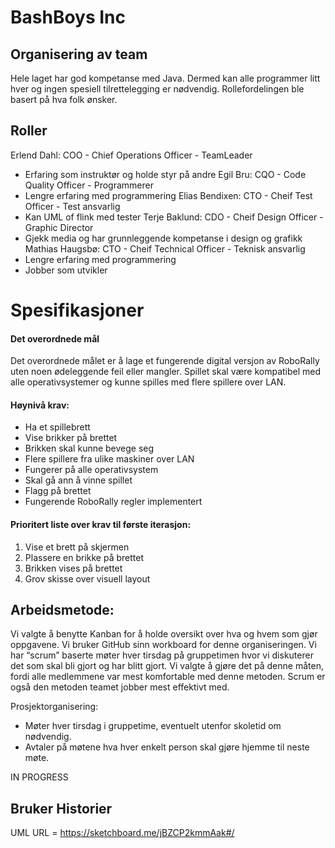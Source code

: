 # BashBoys Inc
## Organisering av team

Hele laget har god kompetanse med Java. Dermed kan alle programmer litt hver og ingen spesiell tilrettelegging er nødvendig. Rollefordelingen ble basert på hva folk ønsker.

## Roller
Erlend Dahl: COO - Chief Operations Officer - TeamLeader 
 * Erfaring som instruktør og holde styr på andre
Egil Bru: CQO - Code Quality Officer - Programmerer
* Lengre erfaring med programmering
Elias Bendixen: CTO - Cheif Test Officer - Test ansvarlig
* Kan UML of flink med tester
Terje Baklund: CDO - Cheif Design Officer - Graphic Director
* Gjekk media og har grunnleggende kompetanse i design og grafikk
Mathias Haugsbø: CTO - Cheif Technical Officer - Teknisk ansvarlig
* Lengre erfaring med programmering
* Jobber som utvikler

# Spesifikasjoner 
#### Det overordnede mål
Det overordnede målet er å lage et fungerende digital versjon av RoboRally uten noen ødeleggende feil eller mangler. Spillet skal være kompatibel med alle operativsystemer og kunne spilles med flere spillere over LAN.

#### Høynivå krav:
-   Ha et spillebrett
-   Vise brikker på brettet
-   Brikken skal kunne bevege seg
-   Flere spillere fra ulike maskiner over LAN
-   Fungerer på alle operativsystem
-   Skal gå ann å vinne spillet
-   Flagg på brettet
-   Fungerende RoboRally regler implementert

#### Prioritert liste over krav til første iterasjon:

1.    Vise et brett på skjermen
2.  Plassere en brikke på brettet 
3.  Brikken vises på brettet
4.   Grov skisse over visuell layout


## Arbeidsmetode:
Vi valgte å benytte Kanban for å holde oversikt over hva og hvem som gjør oppgavene. Vi bruker GitHub sinn workboard for denne organiseringen. Vi har “scrum” baserte møter hver tirsdag på gruppetimen hvor vi diskuterer det som skal bli gjort og har blitt gjort. Vi valgte å gjøre det på denne måten, fordi alle medlemmene var mest komfortable med denne metoden. Scrum er også den metoden teamet jobber mest effektivt med.

Prosjektorganisering:
-   Møter hver tirsdag i gruppetime, eventuelt utenfor skoletid om nødvendig.
-   Avtaler på møtene hva hver enkelt person skal gjøre hjemme til neste møte.

IN PROGRESS
## Bruker Historier

UML URL = https://sketchboard.me/jBZCP2kmmAak#/
